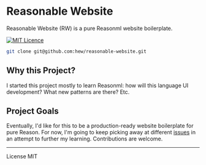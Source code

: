 # Reasonable Website

Reasonable Website (RW) is a pure Reasonml website boilerplate.

[![MIT Licence](https://badges.frapsoft.com/os/mit/mit.svg?v=103)](https://opensource.org/licenses/mit-license.php)

```bash
git clone git@github.com:hew/reasonable-website.git
```

## Why this Project?

I started this project mostly to learn Reasonml: how will this language UI development? What new patterns are there? Etc.

## Project Goals

Eventually, I'd like for this to be a production-ready website boilerplate for pure Reason. For now, I'm going to keep picking away at different [issues](https://github.com/hew/reasonable-website/issues/) in an attempt to further my learning. Contributions are welcome. 

---
License MIT
